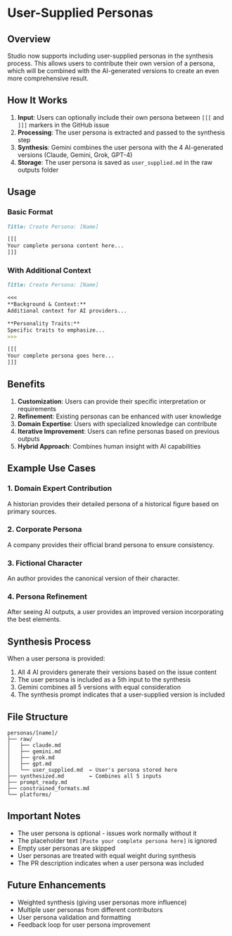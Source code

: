 # User-Supplied Personas

## Overview

Studio now supports including user-supplied personas in the synthesis process. This allows users to contribute their own version of a persona, which will be combined with the AI-generated versions to create an even more comprehensive result.

## How It Works

1. **Input**: Users can optionally include their own persona between `[[[` and `]]]` markers in the GitHub issue
2. **Processing**: The user persona is extracted and passed to the synthesis step
3. **Synthesis**: Gemini combines the user persona with the 4 AI-generated versions (Claude, Gemini, Grok, GPT-4)
4. **Storage**: The user persona is saved as `user_supplied.md` in the raw outputs folder

## Usage

### Basic Format

```markdown
Title: Create Persona: [Name]

[[[
Your complete persona content here...
]]]
```

### With Additional Context

```markdown
Title: Create Persona: [Name]

<<<
**Background & Context:**
Additional context for AI providers...

**Personality Traits:**
Specific traits to emphasize...
>>>

[[[
Your complete persona goes here...
]]]
```

## Benefits

1. **Customization**: Users can provide their specific interpretation or requirements
2. **Refinement**: Existing personas can be enhanced with user knowledge
3. **Domain Expertise**: Users with specialized knowledge can contribute
4. **Iterative Improvement**: Users can refine personas based on previous outputs
5. **Hybrid Approach**: Combines human insight with AI capabilities

## Example Use Cases

### 1. Domain Expert Contribution
A historian provides their detailed persona of a historical figure based on primary sources.

### 2. Corporate Persona
A company provides their official brand persona to ensure consistency.

### 3. Fictional Character
An author provides the canonical version of their character.

### 4. Persona Refinement
After seeing AI outputs, a user provides an improved version incorporating the best elements.

## Synthesis Process

When a user persona is provided:

1. All 4 AI providers generate their versions based on the issue content
2. The user persona is included as a 5th input to the synthesis
3. Gemini combines all 5 versions with equal consideration
4. The synthesis prompt indicates that a user-supplied version is included

## File Structure

```
personas/[name]/
├── raw/
│   ├── claude.md
│   ├── gemini.md
│   ├── grok.md
│   ├── gpt.md
│   └── user_supplied.md  ← User's persona stored here
├── synthesized.md        ← Combines all 5 inputs
├── prompt_ready.md
├── constrained_formats.md
└── platforms/
```

## Important Notes

- The user persona is optional - issues work normally without it
- The placeholder text `[Paste your complete persona here]` is ignored
- Empty user personas are skipped
- User personas are treated with equal weight during synthesis
- The PR description indicates when a user persona was included

## Future Enhancements

- Weighted synthesis (giving user personas more influence)
- Multiple user personas from different contributors
- User persona validation and formatting
- Feedback loop for user persona improvement